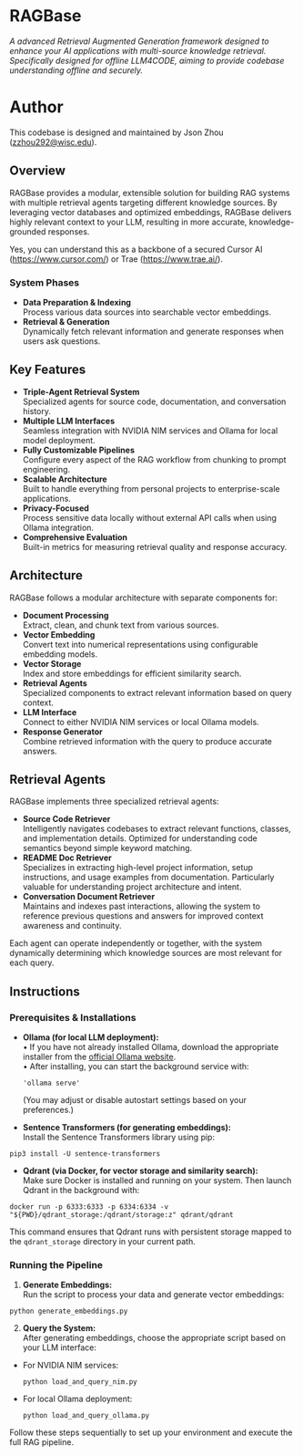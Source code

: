 # RAGBase

_A advanced Retrieval Augmented Generation framework designed to enhance your AI applications with multi-source knowledge retrieval. Specifically designed for offline LLM4CODE, aiming to provide codebase understanding offline and securely._

# Author

This codebase is designed and maintained by Json Zhou (zzhou292@wisc.edu).

## Overview

RAGBase provides a modular, extensible solution for building RAG systems with multiple retrieval agents targeting different knowledge sources. By leveraging vector databases and optimized embeddings, RAGBase delivers highly relevant context to your LLM, resulting in more accurate, knowledge-grounded responses.

Yes, you can understand this as a backbone of a secured Cursor AI (https://www.cursor.com/) or Trae (https://www.trae.ai/).

### System Phases

- **Data Preparation & Indexing**  
  Process various data sources into searchable vector embeddings.
- **Retrieval & Generation**  
  Dynamically fetch relevant information and generate responses when users ask questions.

## Key Features

- **Triple-Agent Retrieval System**  
  Specialized agents for source code, documentation, and conversation history.
- **Multiple LLM Interfaces**  
  Seamless integration with NVIDIA NIM services and Ollama for local model deployment.
- **Fully Customizable Pipelines**  
  Configure every aspect of the RAG workflow from chunking to prompt engineering.
- **Scalable Architecture**  
  Built to handle everything from personal projects to enterprise-scale applications.
- **Privacy-Focused**  
  Process sensitive data locally without external API calls when using Ollama integration.
- **Comprehensive Evaluation**  
  Built-in metrics for measuring retrieval quality and response accuracy.

## Architecture

RAGBase follows a modular architecture with separate components for:

- **Document Processing**  
  Extract, clean, and chunk text from various sources.
- **Vector Embedding**  
  Convert text into numerical representations using configurable embedding models.
- **Vector Storage**  
  Index and store embeddings for efficient similarity search.
- **Retrieval Agents**  
  Specialized components to extract relevant information based on query context.
- **LLM Interface**  
  Connect to either NVIDIA NIM services or local Ollama models.
- **Response Generator**  
  Combine retrieved information with the query to produce accurate answers.

## Retrieval Agents

RAGBase implements three specialized retrieval agents:

- **Source Code Retriever**  
  Intelligently navigates codebases to extract relevant functions, classes, and implementation details. Optimized for understanding code semantics beyond simple keyword matching.
- **README Doc Retriever**  
  Specializes in extracting high-level project information, setup instructions, and usage examples from documentation. Particularly valuable for understanding project architecture and intent.
- **Conversation Document Retriever**  
  Maintains and indexes past interactions, allowing the system to reference previous questions and answers for improved context awareness and continuity.

Each agent can operate independently or together, with the system dynamically determining which knowledge sources are most relevant for each query.

## Instructions

### Prerequisites & Installations

- **Ollama (for local LLM deployment):**  
  • If you have not already installed Ollama, download the appropriate installer from the [official Ollama website](https://ollama.com).  
  • After installing, you can start the background service with:
  ```
  'ollama serve'
  ```
  (You may adjust or disable autostart settings based on your preferences.)

- **Sentence Transformers (for generating embeddings):**  
Install the Sentence Transformers library using pip:
```
pip3 install -U sentence-transformers
```
- **Qdrant (via Docker, for vector storage and similarity search):**  
Make sure Docker is installed and running on your system. Then launch Qdrant in the background with:

```
docker run -p 6333:6333 -p 6334:6334 -v "${PWD}/qdrant_storage:/qdrant/storage:z" qdrant/qdrant
```

This command ensures that Qdrant runs with persistent storage mapped to the `qdrant_storage` directory in your current path.

### Running the Pipeline

1. **Generate Embeddings:**  
 Run the script to process your data and generate vector embeddings:

  ```
python generate_embeddings.py
  ```

2. **Query the System:**  
After generating embeddings, choose the appropriate script based on your LLM interface:  
- For NVIDIA NIM services:
  ```
  python load_and_query_nim.py
  ```
- For local Ollama deployment:
  ```
  python load_and_query_ollama.py
  ```

Follow these steps sequentially to set up your environment and execute the full RAG pipeline.

  

